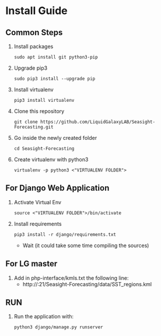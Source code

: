 # Install Guide
## Common Steps
1. Install packages
    ```
    sudo apt install git python3-pip
    ```

2. Upgrade pip3
    ```
    sudo pip3 install --upgrade pip
    ```

3. Install virtualenv
    ```
    pip3 install virtualenv
    ```

4. Clone this repository
   ```
   git clone https://github.com/LiquidGalaxyLAB/Seasight-Forecasting.git
   ```

5. Go inside the newly created folder
   ```
   cd Seasight-Forecasting
   ```

6. Create virtualenv with python3
   ```
   virtualenv -p python3 <"VIRTUALENV FOLDER">
   ```

## For Django Web Application
1. Activate Virtual Env
   ``` 
   source <"VIRTUALENV FOLDER">/bin/activate
   ```

2. Install requirements
   ```
   pip3 install -r django/requirements.txt
   ```
   * Wait (it could take some time compiling the sources)

## For LG master
1. Add in php-interface/kmls.txt the following line:
    * http://<SERVER-IP>:21/Seasight-Forecasting/data/SST_regions.kml

## RUN
1. Run the application with:
    ```
    python3 django/manage.py runserver